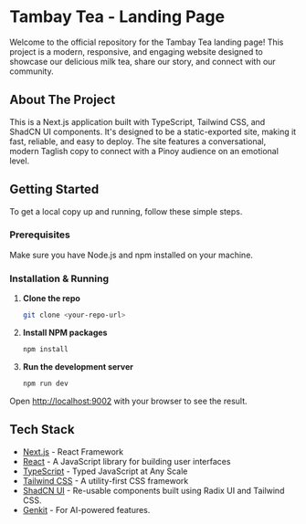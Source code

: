 # Tambay Tea - Landing Page

Welcome to the official repository for the Tambay Tea landing page! This project is a modern, responsive, and engaging website designed to showcase our delicious milk tea, share our story, and connect with our community.

## About The Project

This is a Next.js application built with TypeScript, Tailwind CSS, and ShadCN UI components. It's designed to be a static-exported site, making it fast, reliable, and easy to deploy. The site features a conversational, modern Taglish copy to connect with a Pinoy audience on an emotional level.

## Getting Started

To get a local copy up and running, follow these simple steps.

### Prerequisites

Make sure you have Node.js and npm installed on your machine.

### Installation & Running

1.  **Clone the repo**
    ```sh
    git clone <your-repo-url>
    ```
2.  **Install NPM packages**
    ```sh
    npm install
    ```
3.  **Run the development server**
    ```sh
    npm run dev
    ```

Open [http://localhost:9002](http://localhost:9002) with your browser to see the result.

## Tech Stack

*   [Next.js](https://nextjs.org/) - React Framework
*   [React](https://reactjs.org/) - A JavaScript library for building user interfaces
*   [TypeScript](https://www.typescriptlang.org/) - Typed JavaScript at Any Scale
*   [Tailwind CSS](https://tailwindcss.com/) - A utility-first CSS framework
*   [ShadCN UI](https://ui.shadcn.com/) - Re-usable components built using Radix UI and Tailwind CSS.
*   [Genkit](https://firebase.google.com/docs/genkit) - For AI-powered features.

